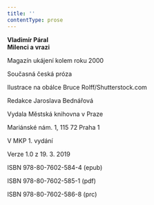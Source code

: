 ```yaml
---
title: ''
contentType: prose
---
```


**Vladimír Páral  
Milenci a vrazi**

Magazín ukájení kolem roku 2000

  

Současná česká próza

  

Ilustrace na obálce Bruce Rolff/Shutterstock.com

  

Redakce Jaroslava Bednářová

  

Vydala Městská knihovna v Praze

  

Mariánské nám. 1, 115 72 Praha 1

  

V MKP 1. vydání

  

Verze 1.0 z 19. 3. 2019

  

ISBN 978-80-7602-584-4 (epub)

  

ISBN 978-80-7602-585-1 (pdf)

  

ISBN 978-80-7602-586-8 (prc)
